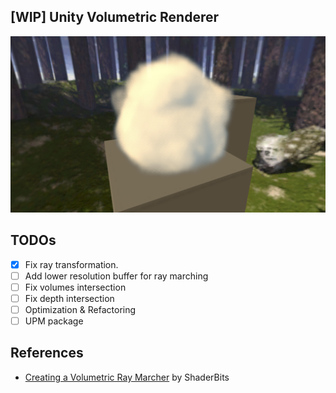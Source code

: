 [WIP] Unity Volumetric Renderer
---

![Screenshot](Screenshots/0.png)

TODOs
---
- [x] Fix ray transformation.
- [ ] Add lower resolution buffer for ray marching
- [ ] Fix volumes intersection
- [ ] Fix depth intersection
- [ ] Optimization & Refactoring
- [ ] UPM package

References
---
- [Creating a Volumetric Ray Marcher](https://shaderbits.com/blog/creating-volumetric-ray-marcher) by ShaderBits
